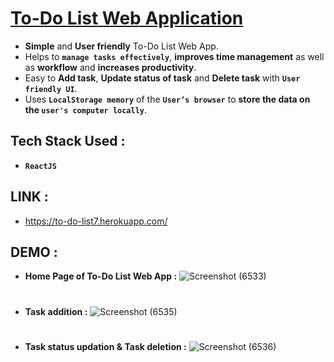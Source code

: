 # [To-Do List Web Application](https://to-do-list7.herokuapp.com/)
- **Simple** and **User friendly** To-Do List Web App.
- Helps to **`manage tasks effectively`**, **improves time management** as well as **workflow** and **increases productivity**.
- Easy to **Add task**, **Update status of task** and **Delete task** with **`User friendly UI`**.
- Uses **`LocalStorage memory`** of the **`User’s browser`** to **store the data on the `user's computer locally`**.

## Tech Stack Used : 
- **`ReactJS`**

## LINK :
- https://to-do-list7.herokuapp.com/

## DEMO :

- **Home Page of To-Do List Web App :**
![Screenshot (6533)](https://user-images.githubusercontent.com/80086654/159171898-02fddf4c-3f6e-422e-89e1-e53bf84281ed.png)
#
- **Task addition :**
![Screenshot (6535)](https://user-images.githubusercontent.com/80086654/159171941-6d0db0bd-76a9-4477-9a93-c656f3b9b9c9.png)
#
- **Task status updation & Task deletion :**
![Screenshot (6536)](https://user-images.githubusercontent.com/80086654/159172813-93c79b0e-a3bd-473c-8032-0ee5905d044b.png)
#






